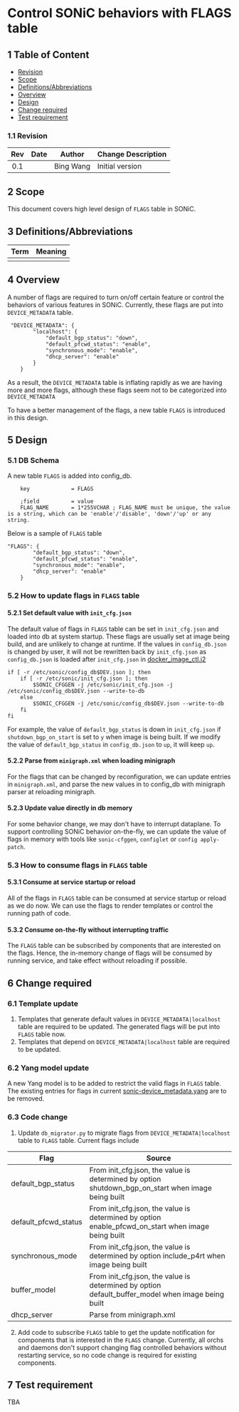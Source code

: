 # Control SONiC behaviors with FLAGS table

## 1 Table of Content ###

- [Revision](#11-revision)
- [Scope](#2-scope)
- [Definitions/Abbreviations](#3-definitionsabbreviations)
- [Overview](#4-overview)
- [Design](#5-design)
- [Change required](#6-change-required)
- [Test requirement](#7-test-requirement)


### 1.1 Revision ###
| Rev |     Date    |       Author       | Change Description                |
|:---:|:-----------:|:------------------:|-----------------------------------|
| 0.1 |             | Bing Wang   | Initial version                   |


## 2 Scope ##

This document covers high level design of `FLAGS` table in SONiC.

## 3 Definitions/Abbreviations ##


| Term | Meaning |
|:--------:|:---------------------------------------------:|
|  |  |


## 4 Overview

A number of flags are required to turn on/off certain feature or control the behaviors of various features in SONiC. Currently, these flags are put into `DEVICE_METADATA` table.

```
 "DEVICE_METADATA": {
        "localhost": {
            "default_bgp_status": "down",
            "default_pfcwd_status": "enable",
            "synchronous_mode": "enable",
            "dhcp_server": "enable"
        }
    }
```
As a result, the `DEVICE_METADATA` table is inflating rapidly as we are having more and more flags, although these flags seem not to be categorized into `DEVICE_METADATA` 

To have a better management of the flags, a new table `FLAGS` is introduced in this design. 

## 5 Design ##

### 5.1 DB Schema

A new table `FLAGS` is added into config_db.
```
    key             = FLAGS

    ;field          = value
    FLAG_NAME       = 1*255VCHAR ; FLAG_NAME must be unique, the value is a string, which can be 'enable'/'disable', 'down'/'up' or any string. 
```
Below is a sample of `FLAGS` table

```
"FLAGS": {
        "default_bgp_status": "down",
        "default_pfcwd_status": "enable",
        "synchronous_mode": "enable",
        "dhcp_server": "enable"
    }
```

### 5.2 How to update flags in `FLAGS` table

#### 5.2.1 Set default value with `init_cfg.json`

The default value of flags in `FLAGS` table can be set in `init_cfg.json` and loaded into db at system startup. These flags are usually set at image being build, and are unlikely to change at runtime.
If the values in `config_db.json` is changed by user, it will not be rewritten back by `init_cfg.json` as `config_db.json` is loaded after `init_cfg.json` in [docker_image_ctl.j2](https://github.com/Azure/sonic-buildimage/blob/master/files/build_templates/docker_image_ctl.j2)

```
if [ -r /etc/sonic/config_db$DEV.json ]; then
    if [ -r /etc/sonic/init_cfg.json ]; then
        $SONIC_CFGGEN -j /etc/sonic/init_cfg.json -j /etc/sonic/config_db$DEV.json --write-to-db
    else
        $SONIC_CFGGEN -j /etc/sonic/config_db$DEV.json --write-to-db
    fi
fi
```
For example, the value of `default_bgp_status` is down in `init_cfg.json` if `shutdown_bgp_on_start` is set to `y` when image is being built. If we modify the value of `default_bgp_status` in `config_db.json` to `up`, it will keep `up`.
#### 5.2.2 Parse from `minigraph.xml` when loading minigraph

For the flags that can be changed by reconfiguration, we can update entries in `minigraph.xml`, and parse the new values in to config_db with minigraph parser at reloading minigraph.

#### 5.2.3 Update value directly in db memory
For some behavior change, we may don't have to interrupt dataplane. To support controlling SONiC behavior on-the-fly, we can update the value of flags in memory with tools like `sonic-cfggen`, `configlet` or `config apply-patch`.

### 5.3 How to consume flags in `FLAGS` table

#### 5.3.1 Consume at service startup or reload
All of the flags in `FLAGS` table can be consumed at service startup or reload as we do now. We can use the flags to render templates or control the running path of code.

#### 5.3.2 Consume on-the-fly without interrupting traffic
The `FLAGS` table can be subscribed by components that are interested on the flags. Hence, the in-memory change of flags will be consumed by running service, and take effect without reloading if possible. 

## 6 Change required ##
### 6.1 Template update
1. Templates that generate default values in `DEVICE_METADATA|localhost` table are required to be updated. The generated flags will be put into `FLAGS` table now.
2. Templates that depend on `DEVICE_METADATA|localhost` table are required to be updated.

### 6.2 Yang model update
A new Yang model is to be added to restrict the valid flags in `FLAGS` table. The existing entries for flags in current [sonic-device_metadata.yang](https://github.com/Azure/sonic-buildimage/blob/master/src/sonic-yang-models/yang-models/sonic-device_metadata.yang) are to be removed.

### 6.3 Code change
1. Update `db_migrator.py` to migrate flags from `DEVICE_METADATA|localhost` table to `FLAGS` table. Current flags include

|Flag|Source|
|--|--|
|default_bgp_status| From init_cfg.json, the value is determined by option shutdown_bgp_on_start when image being built|
|default_pfcwd_status|From init_cfg.json, the value is determined by option enable_pfcwd_on_start when image being built|
|synchronous_mode|From init_cfg.json, the value is determined by option include_p4rt when image being built|
|buffer_model|From init_cfg.json, the value is determined by option default_buffer_model when image being built|
|dhcp_server| Parse from minigraph.xml|


2. Add code to subscribe `FLAGS` table to get the update notification for components that is interested in the `FLAGS` change. Currently, all orchs and daemons don't support changing flag controlled behaviors without restarting service, so no code change is required for existing components.

## 7 Test requirement
TBA

 
